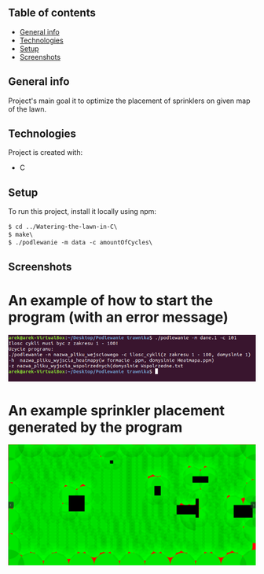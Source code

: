 ## Table of contents
* [General info](#general-info)
* [Technologies](#technologies)
* [Setup](#setup)
* [Screenshots](#screenshots)

## General info
Project's main goal it to optimize the placement of sprinklers on given map of the lawn. 
	
## Technologies
Project is created with:
* C 
	
## Setup
To run this project, install it locally using npm:

```
$ cd ../Watering-the-lawn-in-C\
$ make\
$ ./podlewanie -m data -c amountOfCycles\
```

## Screenshots
# An example of how to start the program (with an error message)
<img src="./images/zbyt_duzo_cykli.png">

# An example sprinkler placement generated by the program
<img src="./images/dane5.png">
